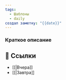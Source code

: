 ```yaml
---
tags:
  - Шаблоны
  - daily
создал заметку: "{{date}}"
---
```


### Краткое описание



## 🔗 Ссылки
- [[|Вчера]]  
- [[|Завтра]]